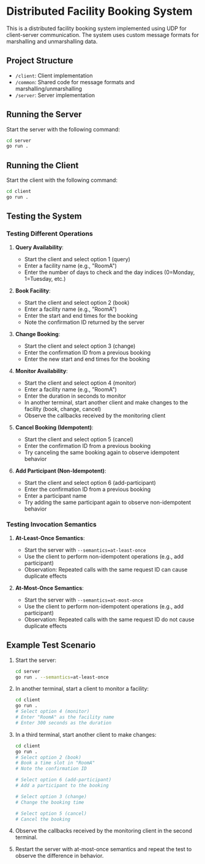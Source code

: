 # Distributed Facility Booking System

This is a distributed facility booking system implemented using UDP for client-server communication. The system uses custom message formats for marshalling and unmarshalling data.

## Project Structure

- `/client`: Client implementation
- `/common`: Shared code for message formats and marshalling/unmarshalling
- `/server`: Server implementation

## Running the Server

Start the server with the following command:

```bash
cd server
go run .
```

## Running the Client

Start the client with the following command:

```bash
cd client
go run .
```

## Testing the System

### Testing Different Operations

1. **Query Availability**:
   - Start the client and select option 1 (query)
   - Enter a facility name (e.g., "RoomA")
   - Enter the number of days to check and the day indices (0=Monday, 1=Tuesday, etc.)

2. **Book Facility**:
   - Start the client and select option 2 (book)
   - Enter a facility name (e.g., "RoomA")
   - Enter the start and end times for the booking
   - Note the confirmation ID returned by the server

3. **Change Booking**:
   - Start the client and select option 3 (change)
   - Enter the confirmation ID from a previous booking
   - Enter the new start and end times for the booking

4. **Monitor Availability**:
   - Start the client and select option 4 (monitor)
   - Enter a facility name (e.g., "RoomA")
   - Enter the duration in seconds to monitor
   - In another terminal, start another client and make changes to the facility (book, change, cancel)
   - Observe the callbacks received by the monitoring client

5. **Cancel Booking (Idempotent)**:
   - Start the client and select option 5 (cancel)
   - Enter the confirmation ID from a previous booking
   - Try canceling the same booking again to observe idempotent behavior

6. **Add Participant (Non-Idempotent)**:
   - Start the client and select option 6 (add-participant)
   - Enter the confirmation ID from a previous booking
   - Enter a participant name
   - Try adding the same participant again to observe non-idempotent behavior

### Testing Invocation Semantics

1. **At-Least-Once Semantics**:
   - Start the server with `--semantics=at-least-once`
   - Use the client to perform non-idempotent operations (e.g., add participant)
   - Observation: Repeated calls with the same request ID can cause duplicate effects

2. **At-Most-Once Semantics**:
   - Start the server with `--semantics=at-most-once`
   - Use the client to perform non-idempotent operations (e.g., add participant)
   - Observation: Repeated calls with the same request ID do not cause duplicate effects

## Example Test Scenario

1. Start the server:
   ```bash
   cd server
   go run . --semantics=at-least-once
   ```

2. In another terminal, start a client to monitor a facility:
   ```bash
   cd client
   go run .
   # Select option 4 (monitor)
   # Enter "RoomA" as the facility name
   # Enter 300 seconds as the duration
   ```

3. In a third terminal, start another client to make changes:
   ```bash
   cd client
   go run .
   # Select option 2 (book)
   # Book a time slot in "RoomA"
   # Note the confirmation ID
   
   # Select option 6 (add-participant)
   # Add a participant to the booking
   
   # Select option 3 (change)
   # Change the booking time
   
   # Select option 5 (cancel)
   # Cancel the booking
   ```

4. Observe the callbacks received by the monitoring client in the second terminal.

5. Restart the server with at-most-once semantics and repeat the test to observe the difference in behavior.
